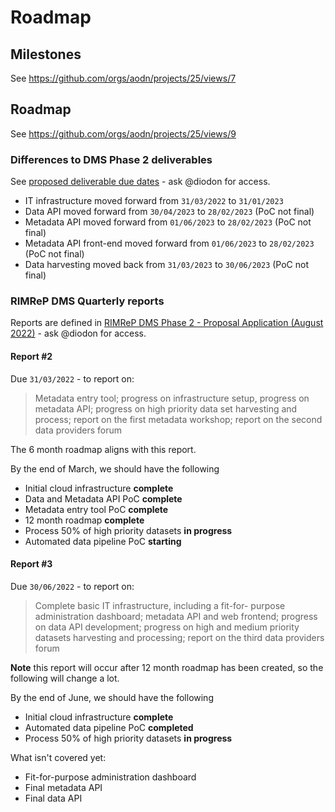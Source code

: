 # Roadmap

## Milestones

See https://github.com/orgs/aodn/projects/25/views/7

## Roadmap

See https://github.com/orgs/aodn/projects/25/views/9

### Differences to DMS Phase 2 deliverables

See [proposed deliverable due dates](https://universitytasmania.sharepoint.com/sites/RIMRePDMS/Shared%20Documents/Forms/AllItems.aspx?ga=1&id=%2Fsites%2FRIMRePDMS%2FShared%20Documents%2FGeneral%2FProposal%2FDetaileddeliverables%5FestimatedDueDate%5Fv2%2Epdf&viewid=0566ab7b%2Def7e%2D4348%2Db059%2Dfff671d97956&parent=%2Fsites%2FRIMRePDMS%2FShared%20Documents%2FGeneral%2FProposal) - ask @diodon for access.

- IT infrastructure moved forward from `31/03/2022` to `31/01/2023`
- Data API moved forward from `30/04/2023` to `28/02/2023` (PoC not final)
- Metadata API moved forward from `01/06/2023` to `28/02/2023` (PoC not final)
- Metadata API front-end moved forward from `01/06/2023` to `28/02/2023` (PoC not final)
- Data harvesting moved back from `31/03/2023` to `30/06/2023` (PoC not final)

### RIMReP DMS Quarterly reports

Reports are defined in [RIMReP DMS Phase 2 - Proposal Application (August 2022)](https://universitytasmania.sharepoint.com/:w:/r/sites/RIMRePDMS/_layouts/15/Doc.aspx?sourcedoc=%7BC7B6B18C-562F-4CA6-8794-C8DE70681046%7D&file=000-CURRENT_GBRF_DMS%20Phase%202%20Application%20Form_20220912.docx&action=default&mobileredirect=true) - ask @diodon for access.

#### Report #2

Due `31/03/2022` - to report on:

> Metadata entry tool; progress on infrastructure setup, progress on metadata API; progress on high priority data set harvesting and process; report on the first metadata workshop; report on the second data providers forum

The 6 month roadmap aligns with this report.

By the end of March, we should have the following

- Initial cloud infrastructure **complete**
- Data and Metadata API PoC **complete**
- Metadata entry tool PoC **complete**
- 12 month roadmap **complete**
- Process 50% of high priority datasets **in progress**
- Automated data pipeline PoC **starting**

#### Report #3

Due `30/06/2022` - to report on:

> Complete basic IT infrastructure, including a fit-for- purpose administration dashboard; metadata API and web frontend; progress on data API development; progress on high and medium priority datasets harvesting and processing; report on the third data providers forum

**Note** this report will occur after 12 month roadmap has been created, so the following will change a lot.

By the end of June, we should have the following

- Initial cloud infrastructure **complete**
- Automated data pipeline PoC **completed**
- Process 50% of high priority datasets **in progress**

What isn't covered yet:

- Fit-for-purpose administration dashboard
- Final metadata API
- Final data API
